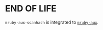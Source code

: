 # END OF LIFE

`mruby-aux-scanhash` is integrated to [`mruby-aux`](https://github.com/dearblue/mruby-aux).
